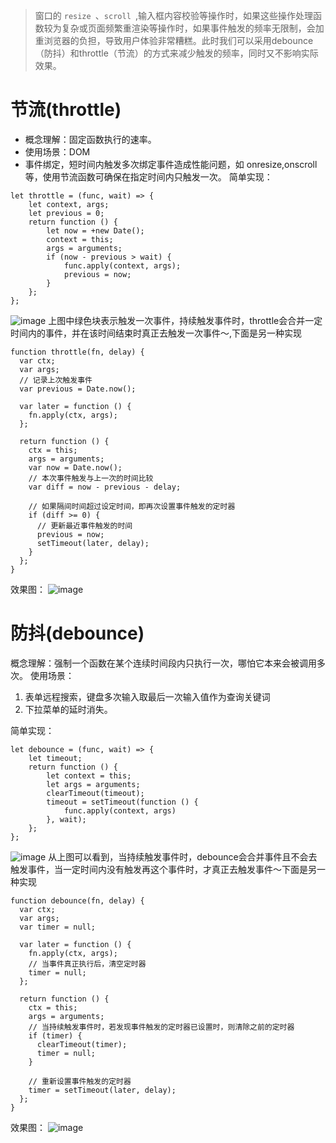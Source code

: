 > 窗口的 ```resize ```、```scroll ```,输入框内容校验等操作时，如果这些操作处理函数较为复杂或页面频繁重渲染等操作时，如果事件触发的频率无限制，会加重浏览器的负担，导致用户体验非常糟糕。此时我们可以采用debounce（防抖）和throttle（节流）的方式来减少触发的频率，同时又不影响实际效果。
# 节流(throttle)
- 概念理解：固定函数执行的速率。
- 使用场景：DOM
- 事件绑定，短时间内触发多次绑定事件造成性能问题，如 onresize,onscroll等，使用节流函数可确保在指定时间内只触发一次。
简单实现：

```
let throttle = (func, wait) => {
	let context, args;
	let previous = 0;
	return function () {
		let now = +new Date();
		context = this;
		args = arguments;
		if (now - previous > wait) {
			func.apply(context, args);
			previous = now;
		}
	};
};
```
![image](https://sfault-image.b0.upaiyun.com/110/481/1104813566-578254d6c443d_articlex)
上图中绿色块表示触发一次事件，持续触发事件时，throttle会合并一定时间内的事件，并在该时间结束时真正去触发一次事件～,下面是另一种实现
```
function throttle(fn, delay) {
  var ctx;
  var args;
  // 记录上次触发事件
  var previous = Date.now();

  var later = function () {
    fn.apply(ctx, args);
  };

  return function () {
    ctx = this;
    args = arguments;
    var now = Date.now();
    // 本次事件触发与上一次的时间比较
    var diff = now - previous - delay;

    // 如果隔间时间超过设定时间，即再次设置事件触发的定时器
    if (diff >= 0) {
      // 更新最近事件触发的时间
      previous = now;
      setTimeout(later, delay);
    }
  };
}
```
效果图：
![image](https://sfault-image.b0.upaiyun.com/994/019/994019747-578254ef20283_articlex)
# 防抖(debounce)
概念理解：强制一个函数在某个连续时间段内只执行一次，哪怕它本来会被调用多次。
使用场景：
1. 表单远程搜索，键盘多次输入取最后一次输入值作为查询关键词
2. 下拉菜单的延时消失。

简单实现：

```
let debounce = (func, wait) => {
	let timeout;
  	return function () {
    	let context = this;
    	let args = arguments;
    	clearTimeout(timeout);
    	timeout = setTimeout(function () {
      		func.apply(context, args)
    	}, wait);
    };
};
```
![image](https://sfault-image.b0.upaiyun.com/258/054/2580546263-57825498904f2_articlex)
从上图可以看到，当持续触发事件时，debounce会合并事件且不会去触发事件，当一定时间内没有触发再这个事件时，才真正去触发事件～下面是另一种实现
```
function debounce(fn, delay) {
  var ctx;
  var args;
  var timer = null;

  var later = function () {
    fn.apply(ctx, args);
    // 当事件真正执行后，清空定时器
    timer = null;
  };

  return function () {
    ctx = this;
    args = arguments;
    // 当持续触发事件时，若发现事件触发的定时器已设置时，则清除之前的定时器
    if (timer) {
      clearTimeout(timer);
      timer = null;
    }

    // 重新设置事件触发的定时器
    timer = setTimeout(later, delay);
  };
}
```
效果图：
![image](https://sfault-image.b0.upaiyun.com/169/583/1695838714-578254bf6300e_articlex)

